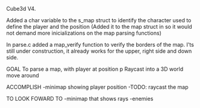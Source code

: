 Cube3d V4.

Added a char variable to the s_map struct to identify the character used to define the player and the position (Added it to the map struct in so it would not demand more inicializations on the map parsing functions)

In parse.c added a map_verify function to verify the borders of the map. I'ts still under construction, it already works for the upper, right side and down side.



GOAL
To parse a map, with player at position p
Raycast into a 3D world
move around

ACCOMPLISH
-minimap showing player position
-TODO: raycast the map

TO LOOK FOWARD TO
-minimap that shows rays
-enemies
